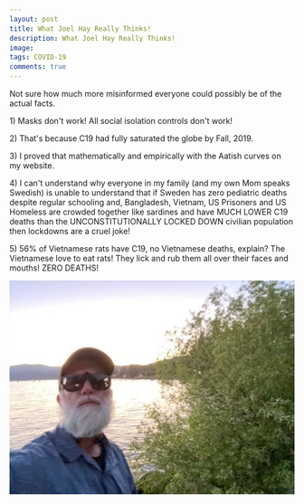 ```yaml
---
layout: post
title: What Joel Hay Really Thinks!
description: What Joel Hay Really Thinks!
image: 
tags: COVID-19
comments: true
---
```

Not sure how much more misinformed everyone could possibly be of the
actual facts.


​1) Masks don't work! All social isolation controls don't work!

​2) That's because C19 had fully saturated the globe by Fall, 2019.

​3) I proved that mathematically and empirically with the Aatish curves
on my website.

​4) I can't understand why everyone in my family (and my own Mom speaks
Swedish) is unable to understand that if Sweden has zero pediatric
deaths despite regular schooling and, Bangladesh, Vietnam, US Prisoners
and US Homeless are crowded together like sardines and have MUCH LOWER
C19 deaths than the UNCONSTITUTIONALLY LOCKED DOWN civilian population
then lockdowns are a cruel joke!

​5) 56% of Vietnamese rats have C19, no Vietnamese deaths, explain? The
Vietnamese love to eat rats! They lick and rub them all over their faces
and mouths! ZERO DEATHS!

![](/../../assets/images/post-images/reallythinks/aa3d11703fd0c27ae19fd6c7da9a6a06.jpg)

